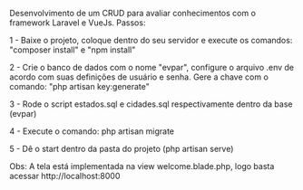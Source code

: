 Desenvolvimento de um CRUD para avaliar conhecimentos com o framework Laravel e VueJs.
Passos:

1 - Baixe o projeto, coloque dentro do seu servidor e execute os comandos: "composer install" e "npm install"

2 - Crie o banco de dados com o nome "evpar", configure o arquivo .env de acordo com suas definições de usuário e senha. Gere a chave com o comando: "php artisan key:generate"

3 - Rode o script estados.sql e cidades.sql respectivamente dentro da base (evpar)

4 - Execute o comando: php artisan migrate

5 - Dê o start dentro da pasta do projeto (php artisan serve)

Obs: A tela está implementada na view welcome.blade.php, logo basta acessar http://localhost:8000
